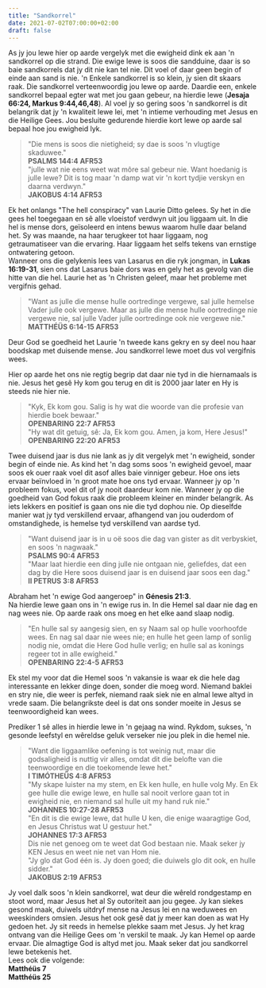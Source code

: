 ```yaml
---
title: "Sandkorrel"
date: 2021-07-02T07:00:00+02:00
draft: false
---
```

As jy jou lewe hier op aarde vergelyk met die ewigheid dink ek aan 'n sandkorrel op die strand. Die ewige lewe is soos die sandduine, daar is so baie sandkorrels dat jy dit nie kan tel nie. Dit voel of daar geen begin of einde aan sand is nie. 'n Enkele sandkorrel is so klein, jy sien dit skaars raak. Die sandkorrel verteenwoordig jou lewe op aarde. Daardie een, enkele sandkorrel bepaal egter wat met jou gaan gebeur, na hierdie lewe (**Jesaja 66:24, Markus 9:44,46,48**). Al voel jy so gering soos 'n sandkorrel is dit belangrik dat jy 'n kwaliteit lewe lei, met 'n intieme verhouding met Jesus en die Heilige Gees. Jou besluite gedurende hierdie kort lewe op aarde sal bepaal hoe jou ewigheid lyk.
>
> "Die mens is soos die nietigheid; sy dae is soos 'n vlugtige skaduwee."   
> **PSALMS 144:4 AFR53**   
> "julle wat nie eens weet wat môre sal gebeur nie. Want hoedanig is julle lewe? Dit is tog maar 'n damp wat vir 'n kort tydjie verskyn en daarna verdwyn."   
> **JAKOBUS 4:14 AFR53**

Ek het onlangs "The hell conspiracy" van Laurie Ditto gelees. Sy het in die gees hel toegegaan en sê alle vloeistof verdwyn uit jou liggaam uit. In die hel is mense dors, geïsoleerd en intens bewus waarom hulle daar beland het. Sy was maande, na haar terugkeer tot haar liggaam, nog getraumatiseer van die ervaring. Haar liggaam het selfs tekens van ernstige ontwatering getoon.  
Wanneer ons die gelykenis lees van Lasarus en die ryk jongman, in **Lukas 16:19-31**, sien ons dat Lasarus baie dors was en gely het as gevolg van die hitte van die hel. Laurie het as 'n Christen geleef, maar het probleme met vergifnis gehad.
>
> "Want as julle die mense hulle oortredinge vergewe, sal julle hemelse Vader julle ook vergewe. Maar as julle die mense hulle oortredinge nie vergewe nie, sal julle Vader julle oortredinge ook nie vergewe nie."  
> **MATTHÉÜS 6:14-15 AFR53**   

Deur God se goedheid het Laurie 'n tweede kans gekry en sy deel nou haar boodskap met duisende mense. Jou sandkorrel lewe moet dus vol vergifnis wees.  

Hier op aarde het ons nie regtig begrip dat daar nie tyd in die hiernamaals is nie. Jesus het gesê Hy kom gou terug en dit is 2000 jaar later en Hy is steeds nie hier nie.
> "Kyk, Ek kom gou. Salig is hy wat die woorde van die profesie van hierdie boek bewaar."  
> **OPENBARING 22:7 AFR53**   
> "Hy wat dit getuig, sê: Ja, Ek kom gou. Amen, ja kom, Here Jesus!"  
> **OPENBARING 22:20 AFR53**   

Twee duisend jaar is dus nie lank as jy dit vergelyk met 'n ewigheid, sonder begin of einde nie. As kind het 'n dag soms soos 'n ewigheid gevoel, maar soos ek ouer raak voel dit asof alles baie vinniger gebeur. Hoe ons iets ervaar beïnvloed in 'n groot mate hoe ons tyd ervaar. Wanneer jy op 'n probleem fokus, voel dit of jy nooit daardeur kom nie. Wanneer jy op die goedheid van God fokus raak die probleem kleiner en minder belangrik. As iets lekkers en positief is gaan ons nie die tyd dophou nie. Op dieselfde manier wat jy tyd verskillend ervaar, afhangend van jou ouderdom of omstandighede, is hemelse tyd verskillend van aardse tyd.
> "Want duisend jaar is in u oë soos die dag van gister as dit verbyskiet, en soos 'n nagwaak."  
> **PSALMS 90:4 AFR53**   
> "Maar laat hierdie een ding julle nie ontgaan nie, geliefdes, dat een dag by die Here soos duisend jaar is en duisend jaar soos een dag."  
> **II PETRUS 3:8 AFR53**   

Abraham het 'n ewige God aangeroep" in **Génesis 21:3**.  
Na hierdie lewe gaan ons in 'n ewige rus in. In die Hemel sal daar nie dag en nag wees nie. Op aarde raak ons moeg en het elke aand slaap nodig.
> "En hulle sal sy aangesig sien, en sy Naam sal op hulle voorhoofde wees. En nag sal daar nie wees nie; en hulle het geen lamp of sonlig nodig nie, omdat die Here God hulle verlig; en hulle sal as konings regeer tot in alle ewigheid."  
> **OPENBARING 22:4-5 AFR53**   

Ek stel my voor dat die Hemel soos 'n vakansie is waar ek die hele dag interessante en lekker dinge doen, sonder die moeg word. Niemand baklei en stry nie, die weer is perfek, niemand raak siek nie en almal lewe altyd in vrede saam. Die belangrikste deel is dat ons sonder moeite in Jesus se teenwoordigheid kan wees.  

Prediker 1 sê alles in hierdie lewe in 'n gejaag na wind. Rykdom, sukses, 'n gesonde leefstyl en wêreldse geluk verseker nie jou plek in die hemel nie.
> "Want die liggaamlike oefening is tot weinig nut, maar die godsaligheid is nuttig vir alles, omdat dit die belofte van die teenwoordige en die toekomende lewe het."  
> **I TIMÓTHEÜS 4:8 AFR53**   
> "My skape luister na my stem, en Ek ken hulle, en hulle volg My. En Ek gee hulle die ewige lewe, en hulle sal nooit verlore gaan tot in ewigheid nie, en niemand sal hulle uit my hand ruk nie."  
> **JOHANNES 10:27-28 AFR53**   
> "En dit is die ewige lewe, dat hulle U ken, die enige waaragtige God, en Jesus Christus wat U gestuur het."  
> **JOHANNES 17:3 AFR53**   
> Dis nie net genoeg om te weet dat God bestaan nie. Maak seker jy KEN Jesus en weet nie net van Hom nie.  
> "Jy glo dat God één is. Jy doen goed; die duiwels glo dit ook, en hulle sidder."  
> **JAKOBUS 2:19 AFR53**   

Jy voel dalk soos 'n klein sandkorrel, wat deur die wêreld rondgestamp en stoot word, maar Jesus het al Sy outoriteit aan jou gegee. Jy kan siekes gesond maak, duiwels uitdryf mense na Jesus lei en na weduwees en weeskinders omsien. Jesus het ook gesê dat jy meer kan doen as wat Hy gedoen het. Jy sit reeds in hemelse plekke saam met Jesus. Jy het krag ontvang van die Heilige Gees om 'n verskil te maak. Jy kan Hemel op aarde ervaar. Die almagtige God is altyd met jou. Maak seker dat jou sandkorrel lewe betekenis het.  
Lees ook die volgende:  
**Matthéüs 7**  
**Matthéüs 25**
